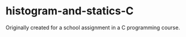 histogram-and-statics-C
=======================

Originally created for a school assignment in a C programming course. 
